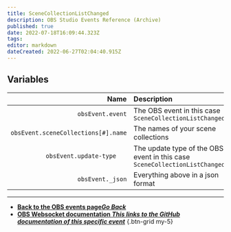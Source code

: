```yaml
---
title: SceneCollectionListChanged
description: OBS Studio Events Reference (Archive)
published: true
date: 2022-07-18T16:09:44.323Z
tags: 
editor: markdown
dateCreated: 2022-06-27T02:04:40.915Z
---
```


## Variables

Name | Description
----:|:------------
`obsEvent.event` | The OBS event in this case `SceneCollectionListChanged`
`obsEvent.sceneCollections[#].name` | The names of your scene collections
`obsEvent.update-type	` | The update type of the OBS event in this case `SceneCollectionListChanged`
`obsEvent._json` | Everything above in a json format
---

- [<i class="mdi mdi-chevron-left"></i>**Back to the OBS events page*Go Back***](/en/Broadcasters/OBS/Archive/Events)
- [<i class="mdi mdi-github"></i> **OBS Websocket documentation *This links to the GitHub documentation of this specific event***](https://github.com/obsproject/obs-websocket/blob/4.x-current/docs/generated/protocol.md#scenecollectionlistchanged)
{.btn-grid my-5}
